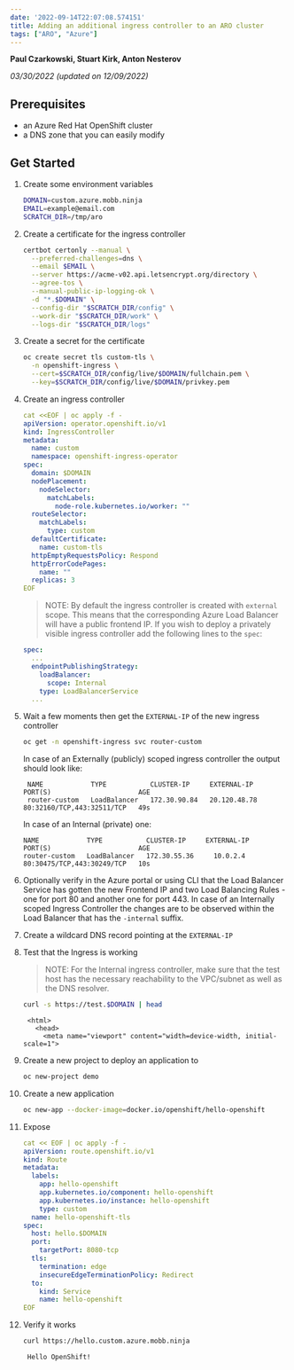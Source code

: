 ```yaml
---
date: '2022-09-14T22:07:08.574151'
title: Adding an additional ingress controller to an ARO cluster
tags: ["ARO", "Azure"]
---
```


**Paul Czarkowski, Stuart Kirk, Anton Nesterov**

*03/30/2022 (updated on 12/09/2022)*

## Prerequisites

* an Azure Red Hat OpenShift cluster
* a DNS zone that you can easily modify

## Get Started

1. Create some environment variables

   ```bash
   DOMAIN=custom.azure.mobb.ninja
   EMAIL=example@email.com
   SCRATCH_DIR=/tmp/aro
   ```

1. Create a certificate for the ingress controller

   ```bash
   certbot certonly --manual \
     --preferred-challenges=dns \
     --email $EMAIL \
     --server https://acme-v02.api.letsencrypt.org/directory \
     --agree-tos \
     --manual-public-ip-logging-ok \
     -d "*.$DOMAIN" \
     --config-dir "$SCRATCH_DIR/config" \
     --work-dir "$SCRATCH_DIR/work" \
     --logs-dir "$SCRATCH_DIR/logs"
   ```

1. Create a secret for the certificate

   ```bash
   oc create secret tls custom-tls \
     -n openshift-ingress \
     --cert=$SCRATCH_DIR/config/live/$DOMAIN/fullchain.pem \
     --key=$SCRATCH_DIR/config/live/$DOMAIN/privkey.pem
   ```

1. Create an ingress controller

   ```yaml
   cat <<EOF | oc apply -f -
   apiVersion: operator.openshift.io/v1
   kind: IngressController
   metadata:
     name: custom
     namespace: openshift-ingress-operator
   spec:
     domain: $DOMAIN
     nodePlacement:
       nodeSelector:
         matchLabels:
           node-role.kubernetes.io/worker: ""
     routeSelector:
       matchLabels:
         type: custom
     defaultCertificate:
       name: custom-tls
     httpEmptyRequestsPolicy: Respond
     httpErrorCodePages:
       name: ""
     replicas: 3
   EOF
   ```

    > NOTE: By default the ingress controller is created with `external` scope. This means that the corresponding Azure Load Balancer will have a public frontend IP. If you wish to deploy a privately visible ingress controller add the following lines to the `spec`:

    ```yaml
    spec:
      ...
      endpointPublishingStrategy:
        loadBalancer:
          scope: Internal
        type: LoadBalancerService
      ...
    ```


1. Wait a few moments then get the `EXTERNAL-IP` of the new ingress controller

   ```bash
   oc get -n openshift-ingress svc router-custom
   ```

    In case of an Externally (publicly) scoped ingress controller the output should look like:

   ```
    NAME            TYPE           CLUSTER-IP     EXTERNAL-IP    PORT(S)                      AGE
    router-custom   LoadBalancer   172.30.90.84   20.120.48.78   80:32160/TCP,443:32511/TCP   49s
   ```

    In case of an Internal (private) one:

    ```
    NAME            TYPE           CLUSTER-IP     EXTERNAL-IP    PORT(S)                      AGE
    router-custom   LoadBalancer   172.30.55.36     10.0.2.4     80:30475/TCP,443:30249/TCP   10s

    ```

1. Optionally verify in the Azure portal or using CLI that the Load Balancer Service has gotten the new Frontend IP and two Load Balancing Rules - one for port 80 and another one for port 443. In case of an Internally scoped Ingress Controller the changes are to be observed within the Load Balancer that has the `-internal` suffix.

1. Create a wildcard DNS record pointing at the `EXTERNAL-IP`

1. Test that the Ingress is working

    > NOTE: For the Internal ingress controller, make sure that the test host has the necessary reachability to the VPC/subnet as well as the DNS resolver.

   ```bash
   curl -s https://test.$DOMAIN | head
   ```

   ```
    <html>
      <head>
        <meta name="viewport" content="width=device-width, initial-scale=1">
   ```

1. Create a new project to deploy an application to

   ```bash
   oc new-project demo
   ```

1. Create a new application

   ```bash
   oc new-app --docker-image=docker.io/openshift/hello-openshift
   ```

1. Expose

   ```yaml
   cat << EOF | oc apply -f -
   apiVersion: route.openshift.io/v1
   kind: Route
   metadata:
     labels:
       app: hello-openshift
       app.kubernetes.io/component: hello-openshift
       app.kubernetes.io/instance: hello-openshift
       type: custom
     name: hello-openshift-tls
   spec:
     host: hello.$DOMAIN
     port:
       targetPort: 8080-tcp
     tls:
       termination: edge
       insecureEdgeTerminationPolicy: Redirect
     to:
       kind: Service
       name: hello-openshift
   EOF
   ```

1. Verify it works

   ```bash
   curl https://hello.custom.azure.mobb.ninja
   ```

   ```bash
    Hello OpenShift!
   ```
